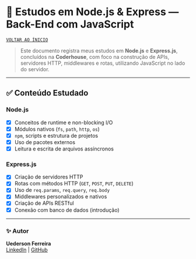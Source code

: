 # 🧩 Estudos em Node.js & Express — Back-End com JavaScript

[`VOLTAR AO ÍNICIO`](./README.md)

> Este documento registra meus estudos em **Node.js** e **Express.js**, concluídos na **Coderhouse**, com foco na construção de APIs, servidores HTTP, middlewares e rotas, utilizando JavaScript no lado do servidor.

---

## ✅ Conteúdo Estudado
### Node.js
- [x] Conceitos de runtime e non-blocking I/O
- [x] Módulos nativos (`fs`, `path`, `http`, `os`)
- [x] `npm`, scripts e estrutura de projetos
- [x] Uso de pacotes externos
- [x] Leitura e escrita de arquivos assíncronos

### Express.js
- [x] Criação de servidores HTTP
- [x] Rotas com métodos HTTP (`GET`, `POST`, `PUT`, `DELETE`)
- [x] Uso de `req.params`, `req.query`, `req.body`
- [x] Middlewares personalizados e nativos
- [x] Criação de APIs RESTful
- [x] Conexão com banco de dados (introdução)

---

### ✨ Autor
**Uederson Ferreira**  
[LinkedIn](https://www.linkedin.com/in/uederson-ferreira) | [GitHub](https://github.com/uederson-ferreira)
